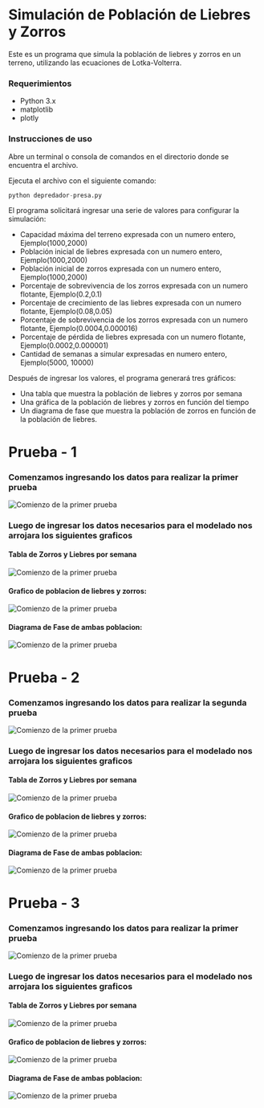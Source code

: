 
# Simulación de Población de Liebres y Zorros

Este es un programa que simula la población de liebres y zorros en un terreno, utilizando las ecuaciones de Lotka-Volterra.

### Requerimientos
- Python 3.x
- matplotlib
- plotly

### Instrucciones de uso

Abre un terminal o consola de comandos en el directorio donde se encuentra el archivo.

Ejecuta el archivo con el siguiente comando:

```python
python depredador-presa.py
```


El programa solicitará ingresar una serie de valores para configurar la simulación:

- Capacidad máxima del terreno expresada con un numero entero, Ejemplo(1000,2000)
- Población inicial de liebres expresada con un numero entero, Ejemplo(1000,2000)
- Población inicial de zorros expresada con un numero entero, Ejemplo(1000,2000)
- Porcentaje de sobrevivencia de los zorros expresada con un numero flotante, Ejemplo(0.2,0.1)
- Porcentaje de crecimiento de las liebres expresada con un numero flotante, Ejemplo(0.08,0.05)
- Porcentaje de sobrevivencia de los zorros expresada con un numero flotante, Ejemplo(0.0004,0.000016)
- Porcentaje de pérdida de liebres expresada con un numero flotante, Ejemplo(0.0002,0.000001)
- Cantidad de semanas a simular expresadas en numero entero, Ejemplo(5000, 10000)

Después de ingresar los valores, el programa generará tres gráficos:

- Una tabla que muestra la población de liebres y zorros por semana
- Una gráfica de la población de liebres y zorros en función del tiempo
- Un diagrama de fase que muestra la población de zorros en función de la población de liebres.

# Prueba - 1
### Comenzamos ingresando los datos para realizar la primer prueba
![Comienzo de la primer prueba](https://github.com/bthecs/Modelo_y_Simulacion/blob/main/TP1/imagenes/datos1.png)

### Luego de ingresar los datos necesarios para el modelado nos arrojara los siguientes graficos

#### Tabla de Zorros y Liebres por semana
![Comienzo de la primer prueba](https://github.com/bthecs/Modelo_y_Simulacion/blob/main/TP1/imagenes/tabla1.png)

#### Grafico de poblacion de liebres y zorros:
![Comienzo de la primer prueba](https://github.com/bthecs/Modelo_y_Simulacion/blob/main/TP1/imagenes/poblacion-ejemplo1.png)

#### Diagrama de Fase de ambas poblacion:
![Comienzo de la primer prueba](https://github.com/bthecs/Modelo_y_Simulacion/blob/main/TP1/imagenes/fase1.png)

# Prueba - 2

### Comenzamos ingresando los datos para realizar la segunda prueba
![Comienzo de la primer prueba](https://github.com/bthecs/Modelo_y_Simulacion/blob/main/TP1/imagenes/datos2.png)

### Luego de ingresar los datos necesarios para el modelado nos arrojara los siguientes graficos

#### Tabla de Zorros y Liebres por semana
![Comienzo de la primer prueba](https://github.com/bthecs/Modelo_y_Simulacion/blob/main/TP1/imagenes/tabla2.png)

#### Grafico de poblacion de liebres y zorros:
![Comienzo de la primer prueba](https://github.com/bthecs/Modelo_y_Simulacion/blob/main/TP1/imagenes/poblacion-ejemplo2.png)

#### Diagrama de Fase de ambas poblacion:
![Comienzo de la primer prueba](https://github.com/bthecs/Modelo_y_Simulacion/blob/main/TP1/imagenes/fase2.png)

# Prueba - 3

### Comenzamos ingresando los datos para realizar la primer prueba
![Comienzo de la primer prueba](https://github.com/bthecs/Modelo_y_Simulacion/blob/main/TP1/imagenes/datos3.png)

### Luego de ingresar los datos necesarios para el modelado nos arrojara los siguientes graficos

#### Tabla de Zorros y Liebres por semana
![Comienzo de la primer prueba](https://github.com/bthecs/Modelo_y_Simulacion/blob/main/TP1/imagenes/tabla3.png)

#### Grafico de poblacion de liebres y zorros:
![Comienzo de la primer prueba](https://github.com/bthecs/Modelo_y_Simulacion/blob/main/TP1/imagenes/poblacion-ejemplo3.png)

#### Diagrama de Fase de ambas poblacion:
![Comienzo de la primer prueba](https://github.com/bthecs/Modelo_y_Simulacion/blob/main/TP1/imagenes/fase3.png)
